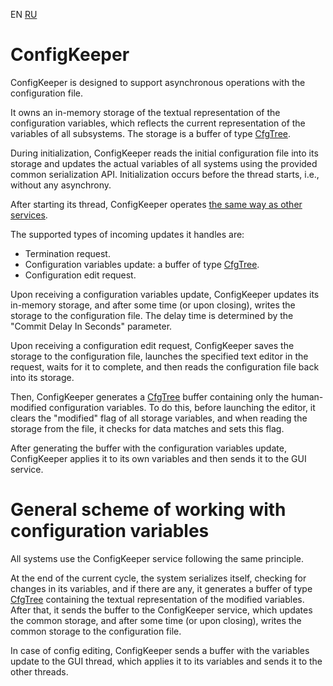 ﻿EN [RU](README.ru.md)

[channels]: ../channels/README.md
[cfg-tree]: ../../shellCommon/cfgVars/cfgTree/README.md

ConfigKeeper
============

ConfigKeeper is designed to support asynchronous operations with the
configuration file.

It owns an in-memory storage of the textual representation of the
configuration variables, which reflects the current representation
of the variables of all subsystems. The storage is a buffer of type
[CfgTree][cfg-tree].

During initialization, ConfigKeeper reads the initial configuration
file into its storage and updates the actual variables of all
systems using the provided common serialization API. Initialization
occurs before the thread starts, i.e., without any asynchrony.

After starting its thread, ConfigKeeper operates
[the same way as other services][channels].

The supported types of incoming updates it handles are:
* Termination request.
* Configuration variables update: a buffer of type [CfgTree][cfg-tree].
* Configuration edit request.

Upon receiving a configuration variables update, ConfigKeeper updates
its in-memory storage, and after some time (or upon closing),
writes the storage to the configuration file.
The delay time is determined by the "Commit Delay In Seconds" parameter.

Upon receiving a configuration edit request, ConfigKeeper saves the
storage to the configuration file, launches the specified text editor
in the request, waits for it to complete, and then reads the
configuration file back into its storage.

Then, ConfigKeeper generates a [CfgTree][cfg-tree] buffer containing
only the human-modified configuration variables. To do this, before
launching the editor, it clears the "modified" flag of all storage
variables, and when reading the storage from the file, it checks for
data matches and sets this flag.

After generating the buffer with the configuration variables update,
ConfigKeeper applies it to its own variables and then sends it to the
GUI service.

General scheme of working with configuration variables
======================================================

All systems use the ConfigKeeper service following the same principle.

At the end of the current cycle, the system serializes itself, checking
for changes in its variables, and if there are any, it generates a buffer
of type [CfgTree][cfg-tree] containing the textual representation of the
modified variables. After that, it sends the buffer to the ConfigKeeper
service, which updates the common storage, and after some time (or upon
closing), writes the common storage to the configuration file.

In case of config editing, ConfigKeeper sends a buffer with the
variables update to the GUI thread, which applies it to its variables
and sends it to the other threads.
